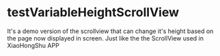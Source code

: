 # testVariableHeightScrollView

It's a demo version of the scrollview that can change it's height based on the page now displayed in screen. Just like the the ScrollView used in XiaoHongShu APP
